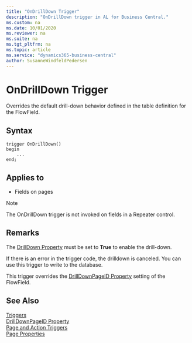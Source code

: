 ```yaml
---
title: "OnDrillDown Trigger"
description: "OnDrillDown trigger in AL for Business Central."
ms.custom: na
ms.date: 10/01/2020
ms.reviewer: na
ms.suite: na
ms.tgt_pltfrm: na
ms.topic: article
ms.service: "dynamics365-business-central"
author: SusanneWindfeldPedersen
---
```


# OnDrillDown Trigger

Overrides the default drill-down behavior defined in the table definition for the FlowField.  

## Syntax  

```AL
trigger OnDrillDown()
begin
    ...
end;
```

## Applies to

- Fields on pages  

> [!NOTE]  
> The OnDrillDown trigger is not invoked on fields in a Repeater control<!--NAV in the [!INCLUDE[nav_web](../includes/nav_web_md.md)]-->.  

## Remarks 
The [DrillDown Property](../properties/devenv-drilldown-property.md) must be set to **True** to enable the drill-down.

If there is an error in the trigger code, the drilldown is canceled. You can use this trigger to write to the database.  

This trigger overrides the [DrillDownPageID Property](../properties/devenv-drilldownpageid-property.md) setting of the FlowField.  

## See Also  

[Triggers](devenv-triggers.md)  
[DrillDownPageID Property](../properties/devenv-drilldownpageid-property.md)  
[Page and Action Triggers](devenv-page-and-action-triggers.md)  
[Page Properties](../properties/devenv-page-properties.md)  
